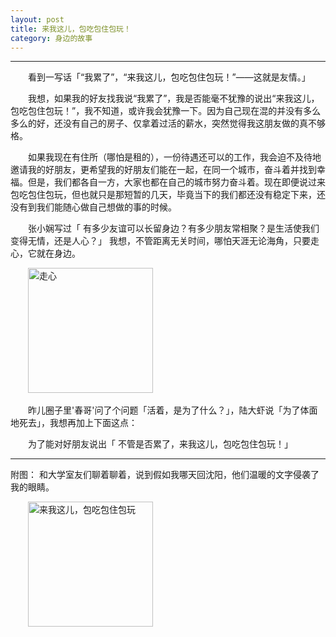 ```yaml
---
layout: post  
title: 来我这儿，包吃包住包玩！  
category: 身边的故事  
---
```

- - -
&emsp;&emsp;看到一写话「“我累了”，“来我这儿，包吃包住包玩！”——这就是友情。」  

&emsp;&emsp;我想，如果我的好友找我说“我累了”，我是否能毫不犹豫的说出“来我这儿，包吃包住包玩！”，我不知道，或许我会犹豫一下。因为自己现在混的并没有多么多么的好，还没有自己的房子、仅拿着过活的薪水，突然觉得我这朋友做的真不够格。  

&emsp;&emsp;如果我现在有住所（哪怕是租的），一份待遇还可以的工作，我会迫不及待地邀请我的好朋友，更希望我的好朋友们能在一起，在同一个城市，奋斗着并找到幸福。但是，我们都各自一方，大家也都在自己的城市努力奋斗着。现在即便说过来包吃包住包玩，但也就只是那短暂的几天，毕竟当下的我们都还没有稳定下来，还没有到我们能随心做自己想做的事的时候。  

&emsp;&emsp;张小娴写过「 有多少友谊可以长留身边？有多少朋友常相聚？是生活使我们变得无情，还是人心？」 我想，不管距离无关时间，哪怕天涯无论海角，只要走心，它就在身边。  

&emsp;&emsp;<img src="http://vivlong.qiniudn.com/github/2014-04-28-%E8%B5%B0%E5%BF%83.jpg"  alt="走心" width="200px;" />  

&emsp;&emsp;昨儿圈子里'春哥'问了个问题「活着，是为了什么？」，陆大虾说「为了体面地死去」，我想再加上下面这点： 
 
&emsp;&emsp;为了能对好朋友说出「  不管是否累了，来我这儿，包吃包住包玩！」  
- - -
附图： 和大学室友们聊着聊着，说到假如我哪天回沈阳，他们温暖的文字侵袭了我的眼睛。  

&emsp;&emsp;<img src="http://vivlong.qiniudn.com/github/2014-04-28-%E6%9D%A5%E6%88%91%E8%BF%99%E5%84%BF-%E5%8C%85%E5%90%83%E5%8C%85%E4%BD%8F%E5%8C%85%E7%8E%A9.jpg"  alt="来我这儿，包吃包住包玩" width="200px;" />  

